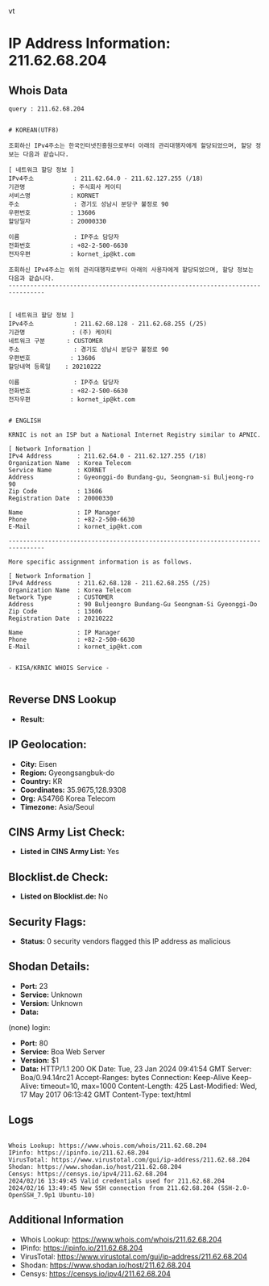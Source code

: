 vt
# IP Address Information: 211.62.68.204

## Whois Data
```
query : 211.62.68.204


# KOREAN(UTF8)

조회하신 IPv4주소는 한국인터넷진흥원으로부터 아래의 관리대행자에게 할당되었으며, 할당 정보는 다음과 같습니다.

[ 네트워크 할당 정보 ]
IPv4주소           : 211.62.64.0 - 211.62.127.255 (/18)
기관명             : 주식회사 케이티
서비스명           : KORNET
주소               : 경기도 성남시 분당구 불정로 90
우편번호           : 13606
할당일자           : 20000330

이름               : IP주소 담당자
전화번호           : +82-2-500-6630
전자우편           : kornet_ip@kt.com

조회하신 IPv4주소는 위의 관리대행자로부터 아래의 사용자에게 할당되었으며, 할당 정보는 다음과 같습니다.
--------------------------------------------------------------------------------


[ 네트워크 할당 정보 ]
IPv4주소           : 211.62.68.128 - 211.62.68.255 (/25)
기관명             : (주) 케이티
네트워크 구분      : CUSTOMER
주소               : 경기도 성남시 분당구 불정로 90
우편번호           : 13606
할당내역 등록일    : 20210222

이름               : IP주소 담당자
전화번호           : +82-2-500-6630
전자우편           : kornet_ip@kt.com


# ENGLISH

KRNIC is not an ISP but a National Internet Registry similar to APNIC.

[ Network Information ]
IPv4 Address       : 211.62.64.0 - 211.62.127.255 (/18)
Organization Name  : Korea Telecom
Service Name       : KORNET
Address            : Gyeonggi-do Bundang-gu, Seongnam-si Buljeong-ro 90
Zip Code           : 13606
Registration Date  : 20000330

Name               : IP Manager
Phone              : +82-2-500-6630
E-Mail             : kornet_ip@kt.com

--------------------------------------------------------------------------------

More specific assignment information is as follows.

[ Network Information ]
IPv4 Address       : 211.62.68.128 - 211.62.68.255 (/25)
Organization Name  : Korea Telecom
Network Type       : CUSTOMER
Address            : 90 Buljeongro Bundang-Gu Seongnam-Si Gyeonggi-Do
Zip Code           : 13606
Registration Date  : 20210222

Name               : IP Manager
Phone              : +82-2-500-6630
E-Mail             : kornet_ip@kt.com


- KISA/KRNIC WHOIS Service -


```
## Reverse DNS Lookup
- **Result:** 

## IP Geolocation:
- **City:** Eisen
- **Region:** Gyeongsangbuk-do
- **Country:** KR
- **Coordinates:** 35.9675,128.9308
- **Org:** AS4766 Korea Telecom
- **Timezone:** Asia/Seoul

## CINS Army List Check:
- **Listed in CINS Army List:** 
Yes

## Blocklist.de Check:
- **Listed on Blocklist.de:** 
No

## Security Flags:
- **Status:** 0 security vendors flagged this IP address as malicious

## Shodan Details:
- **Port:** 23
- **Service:** Unknown
- **Version:** Unknown
- **Data:** 
(none) login: 

- **Port:** 80
- **Service:** Boa Web Server
- **Version:** $1
- **Data:** HTTP/1.1 200 OK
Date: Tue, 23 Jan 2024 09:41:54 GMT
Server: Boa/0.94.14rc21
Accept-Ranges: bytes
Connection: Keep-Alive
Keep-Alive: timeout=10, max=1000
Content-Length: 425
Last-Modified: Wed, 17 May 2017 06:13:42 GMT
Content-Type: text/html



## Logs
```

Whois Lookup: https://www.whois.com/whois/211.62.68.204
IPinfo: https://ipinfo.io/211.62.68.204
VirusTotal: https://www.virustotal.com/gui/ip-address/211.62.68.204
Shodan: https://www.shodan.io/host/211.62.68.204
Censys: https://censys.io/ipv4/211.62.68.204
2024/02/16 13:49:45 Valid credentials used for 211.62.68.204
2024/02/16 13:49:45 New SSH connection from 211.62.68.204 (SSH-2.0-OpenSSH_7.9p1 Ubuntu-10)

```
## Additional Information
- Whois Lookup: https://www.whois.com/whois/211.62.68.204
- IPinfo: https://ipinfo.io/211.62.68.204
- VirusTotal: https://www.virustotal.com/gui/ip-address/211.62.68.204
- Shodan: https://www.shodan.io/host/211.62.68.204
- Censys: https://censys.io/ipv4/211.62.68.204

